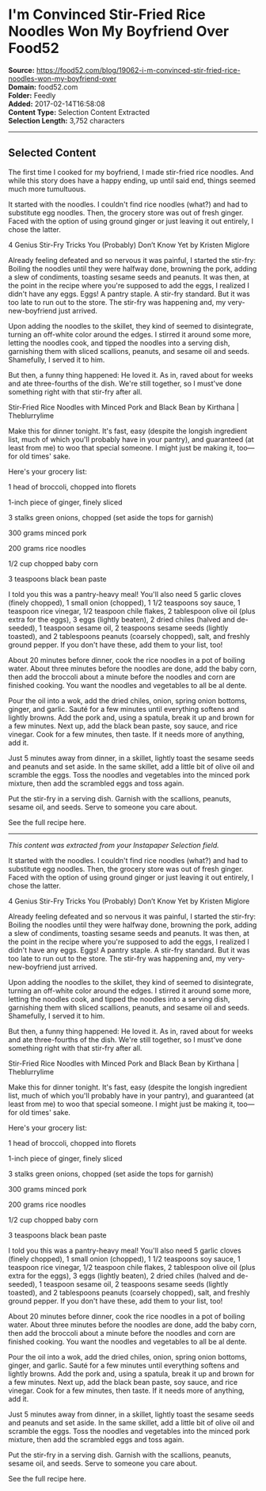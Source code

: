 # I'm Convinced Stir-Fried Rice Noodles Won My Boyfriend Over Food52

**Source:** https://food52.com/blog/19062-i-m-convinced-stir-fried-rice-noodles-won-my-boyfriend-over  
**Domain:** food52.com  
**Folder:** Feedly  
**Added:** 2017-02-14T16:58:08  
**Content Type:** Selection Content Extracted  
**Selection Length:** 3,752 characters  


---

## Selected Content

The first time I cooked for my boyfriend, I made stir-fried rice noodles. And while this story does have a happy ending, up until said end, things seemed much more tumultuous.

It started with the noodles. I couldn't find rice noodles (what?) and had to substitute egg noodles. Then, the grocery store was out of fresh ginger. Faced with the option of using ground ginger or just leaving it out entirely, I chose the latter.

4 Genius Stir-Fry Tricks You (Probably) Don’t Know Yet
by Kristen Miglore

Already feeling defeated and so nervous it was painful, I started the stir-fry: Boiling the noodles until they were halfway done, browning the pork, adding a slew of condiments, toasting sesame seeds and peanuts. It was then, at the point in the recipe where you're supposed to add the eggs, I realized I didn't have any eggs. Eggs! A pantry staple. A stir-fry standard. But it was too late to run out to the store. The stir-fry was happening and, my very-new-boyfriend just arrived.

Upon adding the noodles to the skillet, they kind of seemed to disintegrate, turning an off-white color around the edges. I stirred it around some more, letting the noodles cook, and tipped the noodles into a serving dish, garnishing them with sliced scallions, peanuts, and sesame oil and seeds. Shamefully, I served it to him.

But then, a funny thing happened: He loved it. As in, raved about for weeks and ate three-fourths of the dish. We're still together, so I must've done something right with that stir-fry after all.

Stir-Fried Rice Noodles with Minced Pork and Black Bean
by Kirthana | Theblurrylime

Make this for dinner tonight. It's fast, easy (despite the longish ingredient list, much of which you'll probably have in your pantry), and guaranteed (at least from me) to woo that special someone. I might just be making it, too—for old times' sake.

Here's your grocery list:

1 head of broccoli, chopped into florets

1-inch piece of ginger, finely sliced

3 stalks green onions, chopped (set aside the tops for garnish)

300 grams minced pork

200 grams rice noodles

1/2 cup chopped baby corn

3 teaspoons black bean paste

I told you this was a pantry-heavy meal! You'll also need 5 garlic cloves (finely chopped), 1 small onion (chopped), 1 1/2 teaspoons soy sauce, 1 teaspoon rice vinegar, 1/2 teaspoon chile flakes, 2 tablespoon olive oil (plus extra for the eggs), 3 eggs (lightly beaten), 2 dried chiles (halved and de-seeded), 1 teaspoon sesame oil, 2 teaspoons sesame seeds (lightly toasted), and 2 tablespoons peanuts (coarsely chopped), salt, and freshly ground pepper. If you don't have these, add them to your list, too!

About 20 minutes before dinner, cook the rice noodles in a pot of boiling water. About three minutes before the noodles are done, add the baby corn, then add the broccoli about a minute before the noodles and corn are finished cooking. You want the noodles and vegetables to all be al dente.

Pour the oil into a wok, add the dried chiles, onion, spring onion bottoms, ginger, and garlic. Sauté for a few minutes until everything softens and lightly browns. Add the pork and, using a spatula, break it up and brown for a few minutes. Next up, add the black bean paste, soy sauce, and rice vinegar. Cook for a few minutes, then taste. If it needs more of anything, add it.

Just 5 minutes away from dinner, in a skillet, lightly toast the sesame seeds and peanuts and set aside. In the same skillet, add a little bit of olive oil and scramble the eggs. Toss the noodles and vegetables into the minced pork mixture, then add the scrambled eggs and toss again.

Put the stir-fry in a serving dish. Garnish with the scallions, peanuts, sesame oil, and seeds. Serve to someone you care about.

See the full recipe here.

---

*This content was extracted from your Instapaper Selection field.*

It started with the noodles. I couldn't find rice noodles (what?) and had to substitute egg noodles. Then, the grocery store was out of fresh ginger. Faced with the option of using ground ginger or just leaving it out entirely, I chose the latter.

4 Genius Stir-Fry Tricks You (Probably) Don’t Know Yet
by Kristen Miglore

Already feeling defeated and so nervous it was painful, I started the stir-fry: Boiling the noodles until they were halfway done, browning the pork, adding a slew of condiments, toasting sesame seeds and peanuts. It was then, at the point in the recipe where you're supposed to add the eggs, I realized I didn't have any eggs. Eggs! A pantry staple. A stir-fry standard. But it was too late to run out to the store. The stir-fry was happening and, my very-new-boyfriend just arrived.

Upon adding the noodles to the skillet, they kind of seemed to disintegrate, turning an off-white color around the edges. I stirred it around some more, letting the noodles cook, and tipped the noodles into a serving dish, garnishing them with sliced scallions, peanuts, and sesame oil and seeds. Shamefully, I served it to him.

But then, a funny thing happened: He loved it. As in, raved about for weeks and ate three-fourths of the dish. We're still together, so I must've done something right with that stir-fry after all.

Stir-Fried Rice Noodles with Minced Pork and Black Bean
by Kirthana | Theblurrylime

Make this for dinner tonight. It's fast, easy (despite the longish ingredient list, much of which you'll probably have in your pantry), and guaranteed (at least from me) to woo that special someone. I might just be making it, too—for old times' sake.

Here's your grocery list:

1 head of broccoli, chopped into florets

1-inch piece of ginger, finely sliced

3 stalks green onions, chopped (set aside the tops for garnish)

300 grams minced pork

200 grams rice noodles

1/2 cup chopped baby corn

3 teaspoons black bean paste

I told you this was a pantry-heavy meal! You'll also need 5 garlic cloves (finely chopped), 1 small onion (chopped), 1 1/2 teaspoons soy sauce, 1 teaspoon rice vinegar, 1/2 teaspoon chile flakes, 2 tablespoon olive oil (plus extra for the eggs), 3 eggs (lightly beaten), 2 dried chiles (halved and de-seeded), 1 teaspoon sesame oil, 2 teaspoons sesame seeds (lightly toasted), and 2 tablespoons peanuts (coarsely chopped), salt, and freshly ground pepper. If you don't have these, add them to your list, too!

About 20 minutes before dinner, cook the rice noodles in a pot of boiling water. About three minutes before the noodles are done, add the baby corn, then add the broccoli about a minute before the noodles and corn are finished cooking. You want the noodles and vegetables to all be al dente.

Pour the oil into a wok, add the dried chiles, onion, spring onion bottoms, ginger, and garlic. Sauté for a few minutes until everything softens and lightly browns. Add the pork and, using a spatula, break it up and brown for a few minutes. Next up, add the black bean paste, soy sauce, and rice vinegar. Cook for a few minutes, then taste. If it needs more of anything, add it.

Just 5 minutes away from dinner, in a skillet, lightly toast the sesame seeds and peanuts and set aside. In the same skillet, add a little bit of olive oil and scramble the eggs. Toss the noodles and vegetables into the minced pork mixture, then add the scrambled eggs and toss again.

Put the stir-fry in a serving dish. Garnish with the scallions, peanuts, sesame oil, and seeds. Serve to someone you care about.

See the full recipe here.
